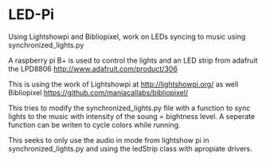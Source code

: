 # LED-Pi
Using Lightshowpi and Bibliopixel, work on LEDs syncing to music using synchronized_lights.py

A raspberry pi B+ is used to control the lights and an LED strip from adafruit the LPD8806 http://www.adafruit.com/product/306


This is using the work of Lightshowpi at http://lightshowpi.org/ as well Bibliopixel https://github.com/maniacallabs/bibliopixel/

This tries to modify the synchronized_lights.py file with a function to sync lights to the music with intensity of the soung = bightness level. A seperate function can be writen to cycle colors while running.

This seeks to only use the audio in mode from lightshow pi in synchronized_lights.py and using the ledStrip class with apropiate drivers. 
